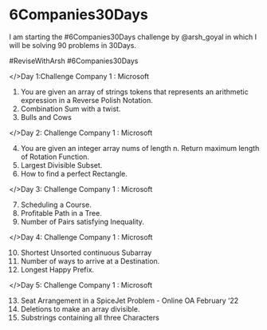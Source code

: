 # 6Companies30Days
I am starting the #6Companies30Days challenge by @arsh_goyal in which I will be solving 90 problems in 30Days.

 #ReviseWithArsh
#6Companies30Days 


</>Day 1:Challenge Company 1 : Microsoft 
1.	You are given an array of strings tokens that represents an arithmetic expression in a Reverse Polish Notation.
2.	Combination Sum with a twist.
3.	Bulls and Cows


 </>Day 2: Challenge Company 1 : Microsoft 
 
 
4.	You are given an integer array nums of length n. Return maximum length of Rotation Function.
5.	Largest Divisible Subset.
6.	How to find a perfect Rectangle.

</>Day 3: Challenge Company 1 : Microsoft 

7.	Scheduling a Course.
8.	Profitable Path in a Tree.
9.	Number of Pairs satisfying Inequality.

</>Day 4: Challenge Company 1 : Microsoft 


  10.	Shortest Unsorted continuous Subarray
  11.	Number of ways to arrive at a Destination.
  12.	Longest Happy Prefix.

</>Day 5: Challenge Company 1 : Microsoft 

   13.	Seat Arrangement in a SpiceJet Problem - Online OA February ‘22
   14.	Deletions to make an array divisible.
   15.	Substrings containing all three Characters




